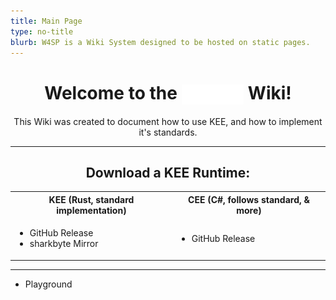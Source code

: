 ```yaml
---
title: Main Page
type: no-title
blurb: W4SP is a Wiki System designed to be hosted on static pages.
---
```


<h1 align="center">Welcome to the <img src="../img/kee_text_wip.png" height="32px" style="vertical-align: middle;" alt="KEE"> Wiki!</h1>

<p align="center">This Wiki was created to document how to use KEE, and how to implement it's standards.</p>

---

<h2 align="center">Download a KEE Runtime:</h2>

<table style="justify-self: center;">
    <tr>
        <th><page-link href="/wiki/Implementations/KEE_(Rust)">KEE</page-link> (Rust, standard implementation)</th>
        <th><page-link href="/wiki/Implementations/CEE_(C_)">CEE</page-link> (C#, follows standard, & more)</th>
    </tr>
    <tr>
        <td><ul>
            <li><a>GitHub Release</a></li>
            <li><a>sharkbyte Mirror</a></li>
        </ul></td>
        <td><ul>
            <li><a>GitHub Release</a></li>
        </ul></td>
    </tr>
</table>

---

- <page-link href="/wiki/Playground">Playground</page-link>